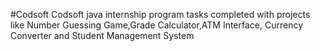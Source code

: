 #Codsoft
Codsoft java internship program tasks completed with projects like Number Guessing Game,Grade Calculator,ATM Interface, Currency Converter and Student Management System
